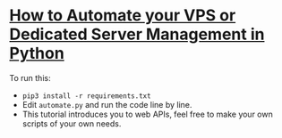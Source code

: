 # [How to Automate your VPS or Dedicated Server Management in Python](https://www.thepythoncode.com/article/automate-veesp-server-management-in-python)
To run this:
- `pip3 install -r requirements.txt`
- Edit `automate.py` and run the code line by line.
- This tutorial introduces you to web APIs, feel free to make your own scripts of your own needs.